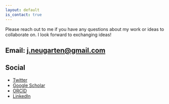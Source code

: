 ```yaml
---
layout: default
is_contact: true
---
```

Please reach out to me if you have any questions about my work or ideas to collaborate on. I look forward to exchanging ideas!

Email: [j.neugarten@gmail.com](mailto:j.neugarten@gmail.com)
---

## Social

- [Twitter](https://twitter.com/julia_neugarten)
- [Google Scholar](https://scholar.google.com/citations?user=G9nvUmkAAAAJ&hl=nl)
- [ORCID](https://orcid.org/0000-0003-3314-9445)
- [LinkedIn](https://www.linkedin.com/in/julia-neugarten-510830123/)
